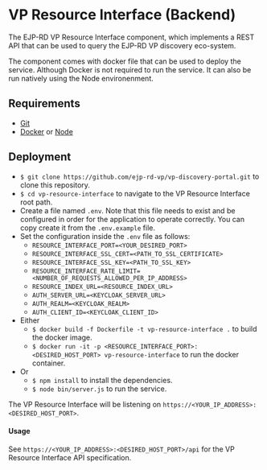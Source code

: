 # VP Resource Interface (Backend)

The EJP-RD VP Resource Interface component, which implements a REST API that can be used to query the EJP-RD VP discovery eco-system.

The component comes with docker file that can be used to deploy the service. Although Docker is not required to run the service. It can also be run natively using the Node environenment.

## Requirements

- [Git](https://git-scm.com/ "https://git-scm.com/")
- [Docker](https://docker.com "https://docker.com") or [Node](https://nodejs.org "https://nodejs.org")

## Deployment

- `$ git clone https://github.com/ejp-rd-vp/vp-discovery-portal.git` to clone this repository.
- `$ cd vp-resource-interface` to navigate to the VP Resource Interface root path.
- Create a file named `.env`. Note that this file needs to exist and be configured in order for the application to operate correctly. You can copy create it from the `.env.example` file.
- Set the configuration inside the `.env` file as follows: 
  - `RESOURCE_INTERFACE_PORT=<YOUR_DESIRED_PORT>` 
  - `RESOURCE_INTERFACE_SSL_CERT=<PATH_TO_SSL_CERTIFICATE>`
  - `RESOURCE_INTERFACE_SSL_KEY=<PATH_TO_SSL_KEY>` 
  - `RESOURCE_INTERFACE_RATE_LIMIT=<NUMBER_OF_REQUESTS_ALLOWED_PER_IP_ADDRESS>`
  - `RESOURCE_INDEX_URL=<RESOURCE_INDEX_URL>` 
  - `AUTH_SERVER_URL=<KEYCLOAK_SERVER_URL>`
  - `AUTH_REALM=<KEYCLOAK_REALM>`
  - `AUTH_CLIENT_ID=<KEYCLOAK_CLIENT_ID>`
- Either
  - `$ docker build -f Dockerfile -t vp-resource-interface .` to build the docker image.
  - `$ docker run -it -p <RESOURCE_INTERFACE_PORT>:<DESIRED_HOST_PORT> vp-resource-interface` to run the docker container.
- Or
  - `$ npm install` to install the dependencies.
  - `$ node bin/server.js` to run the service.

The VP Resource Interface will be listening on `https://<YOUR_IP_ADDRESS>:<DESIRED_HOST_PORT>`.

#### Usage

See `https://<YOUR_IP_ADDRESS>:<DESIRED_HOST_PORT>/api` for the VP Resource Interface API specification. 
